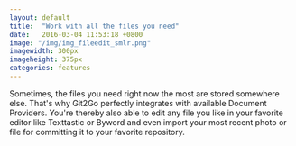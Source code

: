 ```yaml
---
layout: default
title:  "Work with all the files you need"
date:   2016-03-04 11:53:18 +0800
image: "/img/img_fileedit_smlr.png"
imagewidth: 300px
imageheight: 375px
categories: features
---
```


Sometimes, the files you need right now the most are stored somewhere else. That's why Git2Go perfectly integrates with available Document Providers.
You're thereby also able to edit any file you like in your favorite editor like Texttastic or Byword and even import your most recent photo or file for committing it to your favorite repository.

